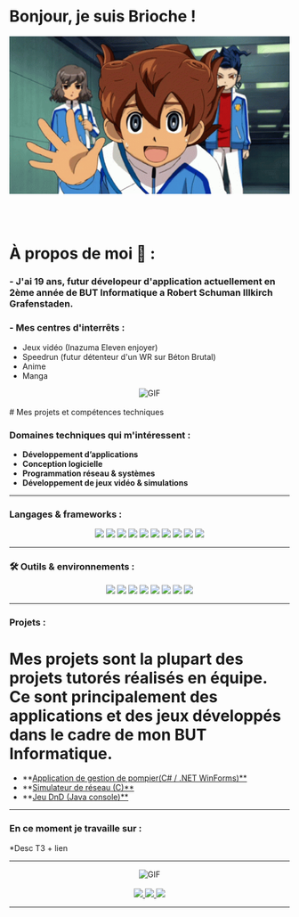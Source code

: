 # Bonjour, je suis Brioche !

<div align="center">
<img hight="300" width="700" alt="GIF" align="center" src="https://github.com/Brioche67/Brioche67/blob/main/inazuma-eleven-go-galaxy-inago-galaxy.gif">
</div>

</br>
</br>
</br>


# À propos de moi 💬 :

### - J'ai 19 ans, futur dévelopeur d'application actuellement en 2ème année de BUT Informatique a Robert Schuman Illkirch Grafenstaden.


### - Mes centres d'interrêts : 
- Jeux vidéo (Inazuma Eleven enjoyer)
- Speedrun (futur détenteur d'un WR sur Béton Brutal)
- Anime
- Manga
<div align="center">
<img hight="300" width="700" alt="GIF" src="https://github.com/Brioche67/Brioche67/blob/main/!csm.gif">
</div>
<br>
#  Mes projets et compétences techniques

### Domaines techniques qui m'intéressent :

* **Développement d’applications**
* **Conception logicielle**
* **Programmation réseau & systèmes**
* **Développement de jeux vidéo & simulations**

---

### Langages & frameworks :

<p align="center">
  <img src="https://img.shields.io/badge/C%23-239120?style=for-the-badge&logo=c-sharp&logoColor=white"/>
  <img src="https://img.shields.io/badge/.NET-512BD4?style=for-the-badge&logo=dotnet&logoColor=white"/>
  <img src="https://img.shields.io/badge/Java-ED8B00?style=for-the-badge&logo=openjdk&logoColor=white"/>
  <img src="https://img.shields.io/badge/Python-3776AB?style=for-the-badge&logo=python&logoColor=white"/>
  <img src="https://img.shields.io/badge/C-00599C?style=for-the-badge&logo=c&logoColor=white"/>
  <img src="https://img.shields.io/badge/Unity-000000?style=for-the-badge&logo=unity&logoColor=white"/>
  <img src="https://img.shields.io/badge/HTML5-E34F26?style=for-the-badge&logo=html5&logoColor=white"/>
  <img src="https://img.shields.io/badge/CSS3-1572B6?style=for-the-badge&logo=css3&logoColor=white"/>
  <img src="https://img.shields.io/badge/JavaScript-F7DF1E?style=for-the-badge&logo=javascript&logoColor=black"/>
  <img src="https://img.shields.io/badge/PHP-777BB4?style=for-the-badge&logo=php&logoColor=white"/>
</p>

---

### 🛠️ Outils & environnements :

<p align="center">
  <img src="https://img.shields.io/badge/Visual%20Studio-5C2D91?style=for-the-badge&logo=visualstudio&logoColor=white"/>
  <img src="https://img.shields.io/badge/VS%20Code-0078D4?style=for-the-badge&logo=visualstudiocode&logoColor=white"/>
  <img src="https://img.shields.io/badge/IntelliJ-000000?style=for-the-badge&logo=intellijidea&logoColor=white"/>
  <img src="https://img.shields.io/badge/Eclipse-2C2255?style=for-the-badge&logo=eclipseide&logoColor=white"/>
  <img src="https://img.shields.io/badge/MySQL-4479A1?style=for-the-badge&logo=mysql&logoColor=white"/>
  <img src="https://img.shields.io/badge/Linux-FCC624?style=for-the-badge&logo=linux&logoColor=black"/>
  <img src="https://img.shields.io/badge/Git-F05032?style=for-the-badge&logo=git&logoColor=white"/>
  <img src="https://img.shields.io/badge/GitHub-181717?style=for-the-badge&logo=github&logoColor=white"/>
</p>

---

### Projets :
# Mes projets sont la plupart des projets tutorés réalisés en équipe. Ce sont principalement des applications et des jeux développés dans le cadre de mon BUT Informatique.

* **[Application de gestion de pompier(C# / .NET WinForms)**](https://github.com/Brioche67/fire-spirit)
* **[Simulateur de réseau (C)**](https://github.com/Brioche67/simulation-reseau)
* **[Jeu DnD (Java console)**](https://github.com/Brioche67/doojon-et-dragons)

---

### En ce moment je travaille sur :
*Desc T3 + lien

---

<div align="center">
<img hight="300" width="700" alt="GIF" align="center" src="https://github.com/Brioche67/Brioche67/blob/main/code.gif">
</div>

<br>
<div align="center">
  <a href="https://github.com/vn7n24fzkq/github-profile-summary-cards">
    <img src="https://github-profile-summary-cards.vercel.app/api/cards/profile-details?username=Brioche67&theme=tokyonight" />
  </a>
  <a href="https://github.com/vn7n24fzkq/github-profile-summary-cards">
    <img src="https://github-profile-summary-cards.vercel.app/api/cards/stats?username=Brioche67&theme=tokyonight" />
  </a>
  <a href="https://github.com/vn7n24fzkq/github-profile-summary-cards">
    <img src="https://github-profile-summary-cards.vercel.app/api/cards/repos-per-language?username=Brioche67&theme=tokyonight" />
  </a>
</div>

*************
